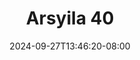 --- 
title: "Arsyila  40"
description: "video  video bokep Arsyila  40 tiktok full baru"
date: 2024-09-27T13:46:20-08:00
file_code: "z1eyzcpd8mx0"
draft: false
cover: "0yd6y7i4g24nm04d.jpg"
tags: ["Arsyila", "bokep-indo", "bokep-viral", "bokep-ig"]
length: 518
fld_id: "1483160"
foldername: "arsyila"
categories: ["arsyila"]
views: 0
---